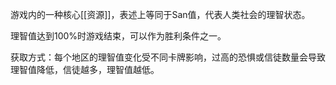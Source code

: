 游戏内的一种核心[[资源]]，表述上等同于San值，代表人类社会的理智状态。

理智值达到100%时游戏结束，可以作为胜利条件之一。

获取方式：每个地区的理智值变化受不同卡牌影响，过高的恐惧或信徒数量会导致理智值降低，信徒越多，理智值越低。
